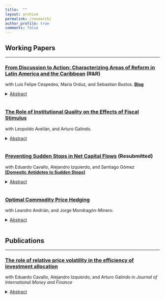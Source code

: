 ```yaml
---
title:  ""
layout: archive
permalink: /research/
author_profile: true
comments: false
---
```


## Working Papers  <!-- New line here... -->
***

### [From Discussion to Action: Characterizing Areas of Reform in Latin America and the Caribbean](https://publications.iadb.org/en/discussion-action-characterizing-areas-reform-latin-america-and-caribbean) (R&R) 
with Luis Felipe Cespedes, Maria Orduz, and Sebastian Bustos. 
[<b>Blog</b>](https://s2.bl-1.com/h/i/dwWPkB94/PcTFGyB?url=https://blogs.iadb.org/efectividad-desarrollo/en/structural-reforms-new-recipes-for-evolving-needs/)

<details>
    <summary><u>Abstract</u></summary><p> 
  Structural reforms modify the institutional and regulatory framework to foster economic growth and improve welfare. While initially linked to economic liberalization, the concept has expanded to encompass a more 
 comprehensive array of sector-specific interventions. However, the increased level of detail in these reforms presents significant challenges in accurately identifying the specific type of reform implemented by each country. In this study, we employ a comprehensive analysis of the policy discussions in Article IV Staff Reports of the International Monetary Fund to shed light on the dynamic nature of reforms and unveil regional disparities in reform priorities. The findings demonstrate a notable shift in Latin American and the Caribbean countries, where there is a growing emphasis on reforms that prioritize transparency, enhance institutional quality, advance education and healthcare systems, and strengthen safety nets.
</p>
</details> <br> 

### [The Role of Institutional Quality on the Effects of Fiscal Stimulus](https://publications.iadb.org/en/the-role-of-institutional-quality-on-the-effects-of-fiscal-stimulus) 
with Leopoldo Avellán, and Arturo Galindo.

<details>
    <summary><u>Abstract</u></summary><p> 
  This paper provides evidence on the effect of fiscal stimulus on economic activity for countries with different degrees of institutional quality. For a panel of 113 countries during the period 1988-2017, we find evidence that an increment of 1% in government consumption yields a sizable, persistent and stable increase in economic activity of 0.9% in countries with higher institutional quality.
</p>
</details> <br>  

### [Preventing Sudden Stops in Net Capital Flows](https://publications.iadb.org/en/preventing-sudden-stops-in-net-capital-flows) (Resubmitted)
with Eduardo Cavallo, Alejandro Izquierdo, and Santiago Gómez  <br>
  [<b>[Domestic Antidotes to Sudden Stops]</b>](https://publications.iadb.org/en/domestic-antidotes-sudden-stops)
<details>
    <summary><u>Abstract</u></summary><p> 
  Sudden stops in net capital flows can be prevented if domestic investors either repatriate foreign-held assets or roll over their local asset holdings when foreign investors stop lending or sell off their local asset holdings. This paper presents evidence showing that domestic factors such as low levels of liability dollarization, the consistency of the monetary and exchange rate regimes, low inflation, higher growth, and a solid institutional background, explain why some countries are more successful in eliciting the behaviors that increase the probability of preventing a sudden stop following a tightening of the external borrowing constraint. Prevention is key to offsetting an external credit crunch originating in factors that are usually outside the control of borrowing countries, which can turn into costly sudden stops in net capital flows in the affected economies.
</p>
</details> <br>  

### [Optimal Commodity Price Hedging](https://publications.iadb.org/en/optimal-commodity-price-hedging) 
with Leandro Andrián, and Jorge Mondragón-Minero.

<details>
    <summary><u>Abstract</u></summary><p> 
 The dependence of many countries in the region on oil exports makes them vulnerable to oil price volatility. In particular, the sharp declines observed between 2014 and 2016 show how public finances weakened with significant debt increases in these countries. A strategy to mitigate the effect of sharp falls in oil prices would allow oil exporting countries to suffer a smaller impact on their public finances. This paper shows that using put options to insure against oil price hikes lowers public debt and fiscal deficits.
</p>
</details> <br>



## Publications <!-- New line here... -->

---

### [The role of relative price volatility in the efficiency of investment allocation](https://www.sciencedirect.com/science/article/abs/pii/S0261560612001763)
with Eduardo Cavallo, Alejandro Izquierdo, and Arturo Galindo in <i>Journal of International Money and Finance</i> <br>
<details>
    <summary><u>Abstract</u></summary><p> 
 This paper estimates the impact of relative price volatility on sector-level investment allocation using a panel of 65 countries with data for 26 manufacturing industries over the period 1985–2003. Results indicate that volatility distorts efficient investment allocation in that investment is not necessarily devoted to relatively more productive sectors, especially in emerging market economies that are highly exposed and may lack the necessary institutions to deal with it successfully. This is evidence in support of theories suggesting that relative price volatility provides incentives for entrepreneurs to adopt more “malleable” but less productive production technologies, enabling them to accommodate more easily abrupt and frequent changes in relative prices, but at the cost of using less productive technologies.
</p>
</details> <br>  
